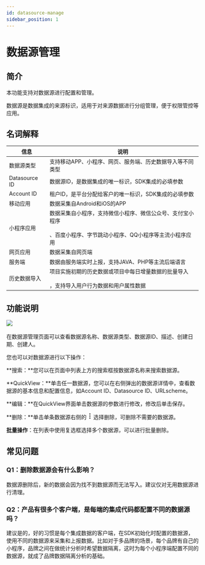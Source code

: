 ```yaml
---
id: datasource-manage
sidebar_position: 1
---
```


# 数据源管理

## 简介[](#jian-jie)

本功能支持对数据源进行配置和管理。

数据源是数据集成的来源标识，适用于对来源数据进行分组管理，便于权限管控等应用。


## 名词解释[](#ming-ci-jie-shi)

| 信息  | 说明  |
| --- | --- |
| 数据源类型 | 支持移动APP、小程序、网页、服务端、历史数据导入等不同类型 |
| Datasource ID | 数据源ID，是数据集成的唯一标识，SDK集成的必填参数 |
| Account ID | 租户ID，是平台分配给客户的唯一标识，SDK集成的必填参数 |
| 移动应用 | 数据采集自Android和iOS的APP |
| 小程序应用 | 数据采集自小程序，支持微信小程序、微信公众号、支付宝小程序<br></br>、百度小程序、字节跳动小程序、QQ小程序等主流小程序应用 |
| 网页应用 | 数据采集自网页端 |
| 服务端 | 数据由服务端实时上报，支持JAVA、PHP等主流后端语言 |
| 历史数据导入 | 项目实施初期的历史数据或项目中每日增量数据的批量导入<br></br>，支持导入用户行为数据和用户属性数据 |


## 功能说明[](#gong-neng-shuo-ming)

![](https://gblobscdn.gitbook.com/assets%2F-M2qbZInaXgdm8kkNosp%2F-MkM6jxgrkXpWM8R0952%2F-MkM6rUCPZ2KTVT3ec4k%2Fimage.png?alt=media&token=5e34591a-e224-4f86-8001-de8602a9d267)

在数据源管理页面可以查看数据源名称、数据源类型、数据源ID、描述、创建日期、创建人。

您也可以对数据源进行以下操作：

**搜索：**您可以在页面中列表上方的搜索框按数据源名称来搜索数据源。

**QuickView：**单击任一数据源，您可以在右侧弹出的数据源详情中，查看数据源的基本信息和配置信息，如Account ID、Datasource ID、URLscheme。

**编辑：**在QuickView界面单击数据源的参数进行修改，修改后单击保存。

**删除：**单击单条数据源右侧的 ![](/img/-Lo08UtW7H58ehFKeZ4g-LsycTyZaItbL8_Wigcx-LsyfkaafJ-8X2utJ9BbE782B9E782B9E782B9.png) 选择删除，可删除不需要的数据源。

**批量操作**：在列表中使用复选框选择多个数据源，可以进行批量删除。


## 常见问题[](#chang-jian-wen-ti)

### Q1：删除数据源会有什么影响？

数据源删除后，新的数据会因为找不到数据源而无法写入。建议仅对无用数据源进行清理。


### Q2：产品有很多个客户端，是每端的集成代码都配置不同的数据源吗？

建议是的，好的习惯是每个集成数据的客户端，在SDK初始化时配置的数据源，使用不同的数据源来采集和上报数据。比如对于多品牌的场景，每个品牌有自己的小程序，品牌之间在做统计分析时希望数据隔离，这时为每个小程序端配置不同的数据源，就成了品牌数据隔离分析的基础。

